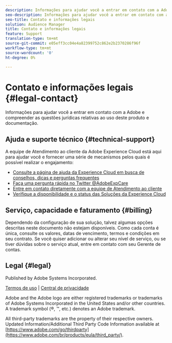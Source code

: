 ```yaml
---
description: Informações para ajudar você a entrar em contato com a Adobe e compreender as questões jurídicas relativas ao uso deste produto e documentação.
seo-description: Informações para ajudar você a entrar em contato com a Adobe e compreender as questões jurídicas relativas ao uso deste produto e documentação.
seo-title: Contato e informações legais
solution: Audience Manager
title: Contato e informações legais
feature: Support
translation-type: tm+mt
source-git-commit: e05eff3cc04e4a82399752c862e2b2370286f96f
workflow-type: tm+mt
source-wordcount: '0'
ht-degree: 0%

---
```



# Contato e informações legais {#legal-contact}

Informações para ajudar você a entrar em contato com a Adobe e compreender as questões jurídicas relativas ao uso deste produto e documentação.

## Ajuda e suporte técnico {#technical-support}

A equipe de Atendimento ao cliente da Adobe Experience Cloud está aqui para ajudar você e fornecer uma série de mecanismos pelos quais é possível realizar o engajamento:

* [Consulte a página de ajuda da Experience Cloud em busca de conselhos, dicas e perguntas frequentes](https://helpx.adobe.com/br/support.ec.html)
* [Faça uma pergunta rápida no Twitter @AdobeExpCare](https://twitter.com/AdobeExpCare)
* [Entre em contato diretamente com a equipe de Atendimento ao cliente](https://helpx.adobe.com/br/contact/enterprise-support.ec.html)
* [Verifique a disponibilidade e o status das Soluções da Experience Cloud](https://status.adobe.com/)

## Serviço, capacidade e faturamento {#billing}

Dependendo da configuração de sua solução, talvez algumas opções descritas neste documento não estejam disponíveis. Como cada conta é única, consulte os valores, datas de vencimento, termos e condições em seu contrato. Se você quiser adicionar ou alterar seu nível de serviço, ou se tiver dúvidas sobre o serviço atual, entre em contato com seu Gerente de contas.

## Legal {#legal}

Published by Adobe Systems Incorporated.

[Termos de uso](https://www.adobe.com/br/legal/terms.html) | [Central de privacidade](https://www.adobe.com/br/privacy.html)

Adobe and the Adobe logo are either registered trademarks or trademarks of Adobe Systems Incorporated in the United States and/or other countries. A trademark symbol (®, ™, etc.) denotes an Adobe trademark.

All third-party trademarks are the property of their respective owners. Updated Information/Additional Third Party Code Information available at [https://www.adobe.com/go/thirdparty](https://www.adobe.com/br/products/eula/third_party/).
